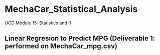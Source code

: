 # MechaCar_Statistical_Analysis
UCD Module 15: Statistics and R

## Linear Regresion to Predict MPG (Deliverable 1: performed on MechaCar_mpg.csv)
